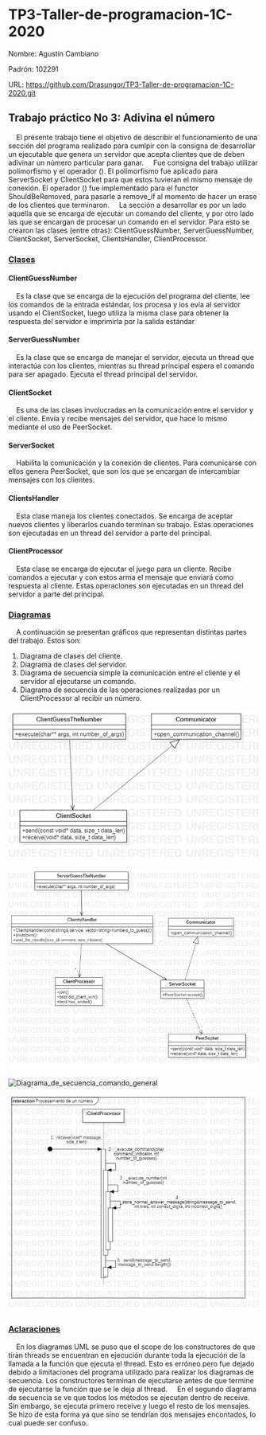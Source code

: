 # TP3-Taller-de-programacion-1C-2020

Nombre: Agustín Cambiano

Padrón: 102291

URL: https://github.com/Drasungor/TP3-Taller-de-programacion-1C-2020.git


## Trabajo práctico No 3: Adivina el número

&nbsp;&nbsp;&nbsp;&nbsp;El presente trabajo tiene el objetivo de describir el
funcionamiento de una sección del programa realizado para cumlpir con la
consigna de desarrollar un ejecutable que
genera un servidor que acepta clientes que de deben adivinar un número
particular para ganar.
&nbsp;&nbsp;&nbsp;&nbsp;Fue consigna del trabajo utilizar polimorfismo y el
operador (). El polimorfismo fue aplicado para ServerSocket y ClientSocket
para que estos tuvieran el mismo mensaje de conexión. El operador () fue
implementado para el functor ShouldBeRemoved, para pasarle a remove_if
al momento de hacer un erase de los clientes que terminaron.
&nbsp;&nbsp;&nbsp;&nbsp;La sección a desarrollar es por un lado aquella que
se encarga de ejecutar un comando del cliente, y por otro lado las que se
encargan de procesar un comando en el servidor. Para esto se crearon las
clases (entre otras): ClientGuessNumber, ServerGuessNumber, ClientSocket,
ServerSocket, ClientsHandler, ClientProcessor.

### <ins>Clases</ins>

#### ClientGuessNumber
&nbsp;&nbsp;&nbsp;&nbsp;Es la clase que se encarga de la ejecución del
programa del cliente, lee los comandos de la entrada estándar, los procesa
y los evía al servidor usando el ClientSocket, luego utiliza la misma clase
para obtener la respuesta del servidor e imprimirla por la salida estándar

#### ServerGuessNumber
&nbsp;&nbsp;&nbsp;&nbsp;Es la clase que se encarga de manejar el servidor,
ejecuta un thread que interactúa con los clientes, mientras su thread principal
espera el comando para ser apagado. Ejecuta el thread principal del servidor.

#### ClientSocket
&nbsp;&nbsp;&nbsp;&nbsp;Es una de las clases involucradas en la comunicación
entre el servidor y el cliente. Envía y recibe mensajes del servidor, que hace
lo mismo mediante el uso de PeerSocket.

#### ServerSocket
&nbsp;&nbsp;&nbsp;&nbsp;Habilita la comunicación y la conexión de clientes.
Para comunicarse con ellos genera PeerSocket, que son los que se encargan de
intercambiar mensajes con los clientes.

#### ClientsHandler
&nbsp;&nbsp;&nbsp;&nbsp;Esta clase maneja los clientes conectados. Se encarga
de aceptar nuevos clientes y liberarlos cuando terminan su trabajo. Estas
operaciones son ejecutadas en un thread del servidor a parte del principal.

#### ClientProcessor
&nbsp;&nbsp;&nbsp;&nbsp;Esta clase se encarga de ejecutar el juego para un
cliente. Recibe comandos a ejecutar y con estos arma el mensaje que enviará
como respuesta al cliente. Estas operaciones son ejecutadas en un thread del
servidor a parte del principal.

### <ins>Diagramas</ins>

&nbsp;&nbsp;&nbsp;&nbsp;A continuación se presentan gráficos que representan
distintas partes del trabajo. Estos son:

1. Diagrama de clases del cliente.
2. Diagrama de clases del servidor.
3. Diagrama de secuencia simple la comunicación entre el cliente y el servidor
   al ejecutarse un comando.
4. Diagrama de secuencia de las operaciones realizadas por un ClientProcessor
   al recibir un número.

![Diagrama_de_clases_de_cliente](/imgs/Diagrama_de_clases_cliente.png)

![Diagrama_de_clases_de_servidor](/imgs/Diagrama_de_clases_servidor.png)

![Diagrama_de_secuencia_comando_general](/imgs/Envio_general_de_recurso.png)

![Diagrama_de_secuencia_procesamiendo_de_numero](/imgs/Procesamiento_de_un_numero.png)

### <ins>Aclaraciones</ins>

&nbsp;&nbsp;&nbsp;&nbsp;En los diagramas UML se puso que el scope de los
constructores de que tiran threads se encuentran en ejecución durante toda
la ejecución de la llamada a la función que ejecuta el thread. Esto es
erróneo pero fue dejado debido a limitaciones del programa utilizado
para realizar los diagramas de secuencia. Los constructores terminan de
ejecutarse antes de que termine de ejecutarse la función que se le deja al
thread.
&nbsp;&nbsp;&nbsp;&nbsp;En el segundo diagrama de secuencia se ve que todos
los métodos se ejecutan dentro de receive. Sin embargo, se ejecuta primero
receive y luego el resto de los mensajes. Se hizo de esta forma ya que
sino se tendrían dos mensajes encontados, lo cual puede ser confuso.
